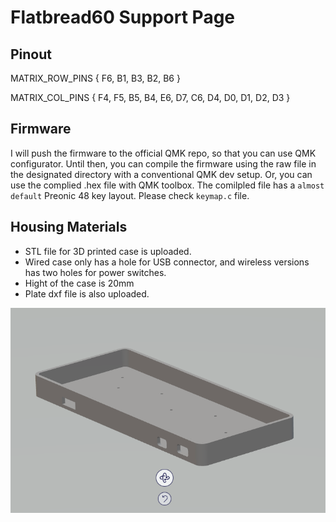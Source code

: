 # Flatbread60 Support Page

## Pinout

MATRIX_ROW_PINS { F6, B1, B3, B2, B6 }

MATRIX_COL_PINS { F4, F5, B5, B4, E6, D7, C6, D4, D0, D1, D2, D3 }

## Firmware

I will push the firmware to the official QMK repo, so that you can use QMK configurator. Until then, you can compile the firmware using the raw file in the designated directory with a conventional QMK dev setup. Or, you can use the complied .hex file with QMK toolbox. The comilpled file has a `almost default` Preonic 48 key layout. Please check `keymap.c` file. 

## Housing Materials

- STL file for 3D printed case is uploaded.
- Wired case only has a hole for USB connector,  and wireless versions has two holes for power switches. 
- Hight of the case is 20mm
- Plate dxf file is also uploaded. 

![casepic](README.assets/casepic.PNG)